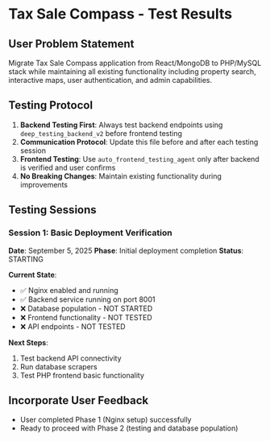 # Tax Sale Compass - Test Results

## User Problem Statement
Migrate Tax Sale Compass application from React/MongoDB to PHP/MySQL stack while maintaining all existing functionality including property search, interactive maps, user authentication, and admin capabilities.

## Testing Protocol
1. **Backend Testing First**: Always test backend endpoints using `deep_testing_backend_v2` before frontend testing
2. **Communication Protocol**: Update this file before and after each testing session
3. **Frontend Testing**: Use `auto_frontend_testing_agent` only after backend is verified and user confirms
4. **No Breaking Changes**: Maintain existing functionality during improvements

## Testing Sessions

### Session 1: Basic Deployment Verification
**Date**: September 5, 2025
**Phase**: Initial deployment completion
**Status**: STARTING

**Current State**:
- ✅ Nginx enabled and running 
- ✅ Backend service running on port 8001
- ❌ Database population - NOT STARTED
- ❌ Frontend functionality - NOT TESTED
- ❌ API endpoints - NOT TESTED

**Next Steps**:
1. Test backend API connectivity
2. Run database scrapers
3. Test PHP frontend basic functionality

## Incorporate User Feedback
- User completed Phase 1 (Nginx setup) successfully
- Ready to proceed with Phase 2 (testing and database population)